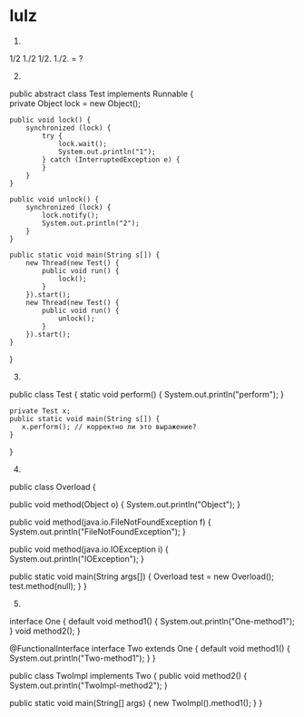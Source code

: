 # lulz

1)      
1/2   1./2   1/2.   1./2.  = ?
      
2)       
public abstract class Test implements Runnable {        
    private Object lock = new Object(); 
 
    public void lock() { 
        synchronized (lock) { 
            try { 
                lock.wait(); 
                System.out.println("1"); 
            } catch (InterruptedException e) { 
            } 
        } 
    } 
 
    public void unlock() { 
        synchronized (lock) { 
            lock.notify(); 
            System.out.println("2"); 
        } 
    } 
 
    public static void main(String s[]) { 
        new Thread(new Test() { 
            public void run() { 
                lock(); 
            } 
        }).start(); 
        new Thread(new Test() { 
            public void run() { 
                unlock(); 
            } 
        }).start(); 
    } 
}


3)        
public class Test {
    static void perform() {
    	System.out.println("perform");
    }

    private Test x;
    public static void main(String s[]) {
       x.perform(); // корректно ли это выражение?
    }
}

4)       
public class Overload {

  public void method(Object o) {
    System.out.println("Object");
  }

  public void method(java.io.FileNotFoundException f) {
    System.out.println("FileNotFoundException");
  }

  public void method(java.io.IOException i) {
    System.out.println("IOException");
  }

  public static void main(String args[]) {
    Overload test = new Overload();
    test.method(null);
  }
}

5)        
interface One {
   default void method1() {
       System.out.println("One-method1");
   }
   void method2();
}

@FunctionalInterface
interface Two extends One {
   default void method1() {
       System.out.println("Two-method1");
   }
}

public class TwoImpl implements Two {
   public void method2() {
       System.out.println("TwoImpl-method2");
   }

   public static void main(String[] args) {
       new TwoImpl().method1();
   }
}













